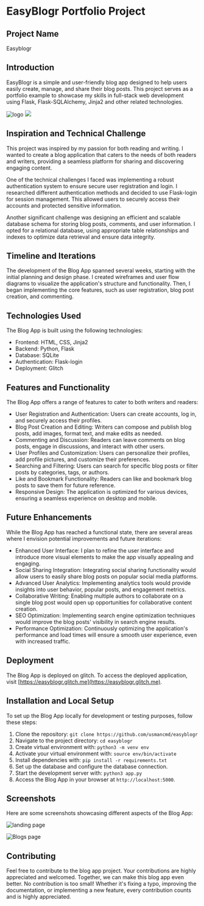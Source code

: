 # EasyBlogr Portfolio Project

## Project Name
Easyblogr

## Introduction
EasyBlogr is a simple and user-friendly blog app designed to help users easily create, manage, and share their blog posts. This project serves as a portfolio example to showcase my skills in full-stack web development using Flask, Flask-SQLAlchemy, Jinja2 and other related technologies.

![logo](./static/readme_img/logo.png)
<img src="static/readme_img/logo.png"/>

## Inspiration and Technical Challenge
This project was inspired by my passion for both reading and writing. I wanted to create a blog application that caters to the needs of both readers and writers, providing a seamless platform for sharing and discovering engaging content.
                        
One of the technical challenges I faced was implementing a robust authentication system to ensure secure user registration and login. I researched different authentication methods and decided to use Flask-login for session management. This allowed users to securely access their accounts and protected sensitive information.

Another significant challenge was designing an efficient and scalable database schema for storing blog posts, comments, and user information. I opted for a relational database, using appropriate table relationships and indexes to optimize data retrieval and ensure data integrity.

## Timeline and Iterations
The development of the Blog App spanned several weeks, starting with the initial planning and design phase. I created wireframes and user flow diagrams to visualize the application's structure and functionality. Then, I began implementing the core features, such as user registration, blog post creation, and commenting.

## Technologies Used
The Blog App is built using the following technologies:

- Frontend: HTML, CSS, Jinja2
- Backend: Python, Flask
- Database: SQLite
- Authentication: Flask-login
- Deployment: Glitch

## Features and Functionality
The Blog App offers a range of features to cater to both writers and readers:

- User Registration and Authentication: Users can create accounts, log in, and securely access their profiles.
- Blog Post Creation and Editing: Writers can compose and publish blog posts, add images, format text, and make edits as needed.
- Commenting and Discussion: Readers can leave comments on blog posts, engage in discussions, and interact with other users.
- User Profiles and Customization: Users can personalize their profiles, add profile pictures, and customize their preferences.
- Searching and Filtering: Users can search for specific blog posts or filter posts by categories, tags, or authors.
- Like and Bookmark Functionality: Readers can like and bookmark blog posts to save them for future reference.
- Responsive Design: The application is optimized for various devices, ensuring a seamless experience on desktop and mobile.

## Future Enhancements
While the Blog App has reached a functional state, there are several areas where I envision potential improvements and future iterations:

- Enhanced User Interface: I plan to refine the user interface and introduce more visual elements to make the app visually appealing and engaging.
- Social Sharing Integration: Integrating social sharing functionality would allow users to easily share blog posts on popular social media platforms.
- Advanced User Analytics: Implementing analytics tools would provide insights into user behavior, popular posts, and engagement metrics.
- Collaborative Writing: Enabling multiple authors to collaborate on a single blog post would open up opportunities for collaborative content creation.
- SEO Optimization: Implementing search engine optimization techniques would improve the blog posts' visibility in search engine results.
- Performance Optimization: Continuously optimizing the application's performance and load times will ensure a smooth user experience, even with increased traffic.

## Deployment
The Blog App is deployed on glitch. To access the deployed application, visit [https://easyblogr.glitch.me](https://easyblogr.glitch.me).


## Installation and Local Setup
To set up the Blog App locally for development or testing purposes, follow these steps:

1. Clone the repository: `git clone https://github.com/usmancmd/easyblogr`
2. Navigate to the project directory: `cd easyblogr`
3. Create virtual environment with: `python3 -m venv env`
4. Activate your virtual environment with: `source env/bin/activate`
3. Install dependencies with: `pip install -r requirements.txt`
4. Set up the database and configure the database connection.
5. Start the development server with: `python3 app.py`
6. Access the Blog App in your browser at `http://localhost:5000`.

## Screenshots
Here are some screenshots showcasing different aspects of the Blog App:

![landing page](static/readme_img/'landing.png')

![Blogs page](static/readme_img/.png)


## Contributing
Feel free to contribute to the blog app project. Your contributions are highly appreciated and welcomed. Together, we can make this blog app even better. No contribution is too small! Whether it's fixing a typo, improving the documentation, or implementing a new feature, every contribution counts and is highly appreciated.
